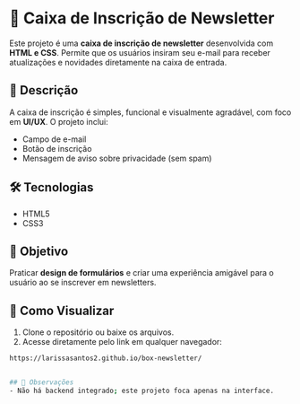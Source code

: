 # 📨 Caixa de Inscrição de Newsletter

Este projeto é uma **caixa de inscrição de newsletter** desenvolvida com **HTML e CSS**. Permite que os usuários insiram seu e-mail para receber atualizações e novidades diretamente na caixa de entrada.

## 📝 Descrição
A caixa de inscrição é simples, funcional e visualmente agradável, com foco em **UI/UX**. O projeto inclui:
- Campo de e-mail
- Botão de inscrição
- Mensagem de aviso sobre privacidade (sem spam)

## 🛠 Tecnologias
- HTML5  
- CSS3  

## 🎯 Objetivo
Praticar **design de formulários** e criar uma experiência amigável para o usuário ao se inscrever em newsletters.

## 👀 Como Visualizar
1. Clone o repositório ou baixe os arquivos.  
2. Acesse diretamente pelo link em qualquer navegador:

```bash
https://larissasantos2.github.io/box-newsletter/


## 🔗 Observações
- Não há backend integrado; este projeto foca apenas na interface.
